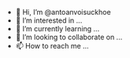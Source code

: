 - 👋 Hi, I’m @antoanvoisuckhoe
- 👀 I’m interested in ...
- 🌱 I’m currently learning ...
- 💞️ I’m looking to collaborate on ...
- 📫 How to reach me ...

<!---
antoanvoisuckhoe/antoanvoisuckhoe is a ✨ special ✨ repository because its `README.md` (this file) appears on your GitHub profile.
You can click the Preview link to take a look at your changes.
--->
